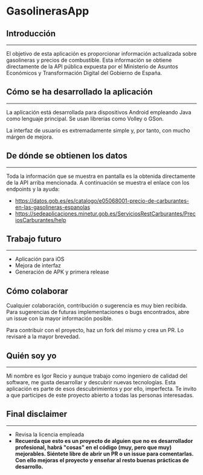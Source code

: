 # GasolinerasApp

## Introducción
---

El objetivo de esta aplicación es proporcionar información actualizada sobre gasolineras y precios de combustible. Esta información se obtiene directamente de la API pública expuesta por el Ministerio de Asuntos Económicos y Transformación Digital del Gobierno de España.

## Cómo se ha desarrollado la aplicación
---

La aplicación está desarrollada para dispositivos Android empleando Java como lenguaje principal. Se usan librerías como Volley o GSon.

La interfaz de usuario es extremadamente simple y, por tanto, con mucho márgen de mejora.

## De dónde se obtienen los datos
---

Toda la información que se muestra en pantalla es la obtenida directamente de la API arriba mencionada. A continuación se muestra el enlace con los endpoints y la ayuda:
- https://datos.gob.es/es/catalogo/e05068001-precio-de-carburantes-en-las-gasolineras-espanolas
- https://sedeaplicaciones.minetur.gob.es/ServiciosRestCarburantes/PreciosCarburantes/help


## Trabajo futuro
---
- Aplicación para iOS
- Mejora de interfaz
- Generación de APK y primera release

## Cómo colaborar

Cualquier colaboración, contribución o sugerencia es muy bien recibida. Para sugerencias de futuras implementaciones o bugs encontrados, abre un issue con la mayor información posible.

Para contribuir con el proyecto, haz un fork del mismo y crea un PR. Lo revisaré a la mayor brevedad.

## Quién soy yo
---
Mi nombre es Igor Recio y aunque trabajo como ingeniero de calidad del software, me gusta desarrollar y descubrir nuevas tecnologías. Esta aplicación es parte de esos descubrimientos y por ello, imperfecta. Te invito a que participes de este proyecto abierto a todas las personas interesadas.

## Final disclaimer
---
- Revisa la licencia empleada
- __Recuerda que esto es un proyecto de alguien que no es desarrollador profesional, habrá "cosas" en el código (muy, pero que muy) mejorables. Siéntete libre de abrir un PR o un issue para comentarlas. Con ello mejoras el proyecto y enseñar al resto buenas prácticas de desarrollo.__
